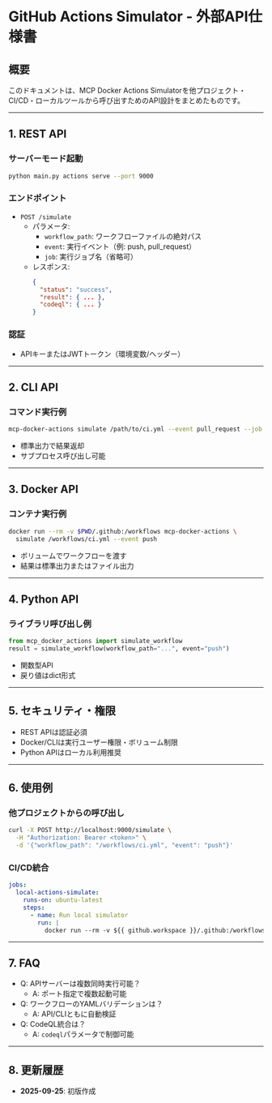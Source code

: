 # GitHub Actions Simulator - 外部API仕様書

## 概要

このドキュメントは、MCP Docker Actions Simulatorを他プロジェクト・CI/CD・ローカルツールから呼び出すためのAPI設計をまとめたものです。

---

## 1. REST API

### サーバーモード起動
```bash
python main.py actions serve --port 9000
```

### エンドポイント
- `POST /simulate`
  - パラメータ:
    - `workflow_path`: ワークフローファイルの絶対パス
    - `event`: 実行イベント（例: push, pull_request）
    - `job`: 実行ジョブ名（省略可）
  - レスポンス:
    ```json
    {
      "status": "success",
      "result": { ... },
      "codeql": { ... }
    }
    ```

### 認証
- APIキーまたはJWTトークン（環境変数/ヘッダー）

---

## 2. CLI API

### コマンド実行例
```bash
mcp-docker-actions simulate /path/to/ci.yml --event pull_request --job lint
```

- 標準出力で結果返却
- サブプロセス呼び出し可能

---

## 3. Docker API

### コンテナ実行例
```bash
docker run --rm -v $PWD/.github:/workflows mcp-docker-actions \
  simulate /workflows/ci.yml --event push
```

- ボリュームでワークフローを渡す
- 結果は標準出力またはファイル出力

---

## 4. Python API

### ライブラリ呼び出し例
```python
from mcp_docker_actions import simulate_workflow
result = simulate_workflow(workflow_path="...", event="push")
```

- 関数型API
- 戻り値はdict形式

---

## 5. セキュリティ・権限
- REST APIは認証必須
- Docker/CLIは実行ユーザー権限・ボリューム制限
- Python APIはローカル利用推奨

---

## 6. 使用例

### 他プロジェクトからの呼び出し
```bash
curl -X POST http://localhost:9000/simulate \
  -H "Authorization: Bearer <token>" \
  -d '{"workflow_path": "/workflows/ci.yml", "event": "push"}'
```

### CI/CD統合
```yaml
jobs:
  local-actions-simulate:
    runs-on: ubuntu-latest
    steps:
      - name: Run local simulator
        run: |
          docker run --rm -v ${{ github.workspace }}/.github:/workflows mcp-docker-actions simulate /workflows/ci.yml --event push
```

---

## 7. FAQ
- Q: APIサーバーは複数同時実行可能？
  - A: ポート指定で複数起動可能
- Q: ワークフローのYAMLバリデーションは？
  - A: API/CLIともに自動検証
- Q: CodeQL統合は？
  - A: `codeql`パラメータで制御可能

---

## 8. 更新履歴
- **2025-09-25**: 初版作成
